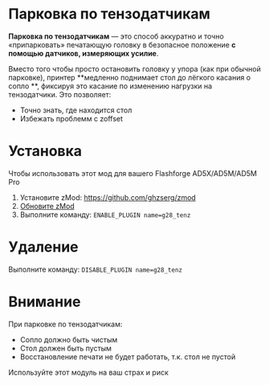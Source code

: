 # Парковка по тензодатчикам
**Парковка по тензодатчикам** — это способ аккуратно и точно «припарковать» печатающую головку в безопасное положение **с помощью датчиков, измеряющих усилие**.

Вместо того чтобы просто остановить головку у упора (как при обычной парковке), принтер **медленно поднимает стол до лёгкого касания о сопло **, фиксируя это касание по изменению нагрузки на тензодатчики. Это позволяет:

- Точно знать, где находится стол
- Избежать проблемм с zoffset

# Установка

Чтобы использовать этот мод для вашего Flashforge AD5X/AD5M/AD5M Pro

1. Установите zMod: https://github.com/ghzserg/zmod
2. [Обновите zMod](https://github.com/ghzserg/zmod/wiki/Setup#%D0%BE%D0%B1%D0%BD%D0%BE%D0%B2%D0%BB%D0%B5%D0%BD%D0%B8%D0%B5-%D0%BC%D0%BE%D0%B4%D0%B0)
3. Выполните команду: ```ENABLE_PLUGIN name=g28_tenz```

# Удаление

Выполните команду: ```DISABLE_PLUGIN name=g28_tenz```

# Внимание

При парковке по тензодатчикам:
- Сопло должно быть чистым
- Стол должен быть пустым
- Восстановление печати не будет работать, т.к. стол не пустой

Используйте этот модуль на ваш страх и риск
